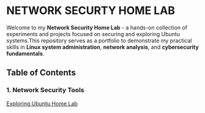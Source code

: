 # NETWORK SECURTY HOME LAB

Welcome to my **Network Security Home Lab** - a hands-on collection of experiments and projects focused on securing and exploring Ubuntu systems.This repository serves as a portfolio to demonstrate my practical skills in **Linux system administration**, **network analysis**, and **cybersecurity fundamentals**.

## Table of Contents

### 1. Network Security Tools
[Exploring Ubuntu Home Lab](./Ubuntu_Home_lab.md)